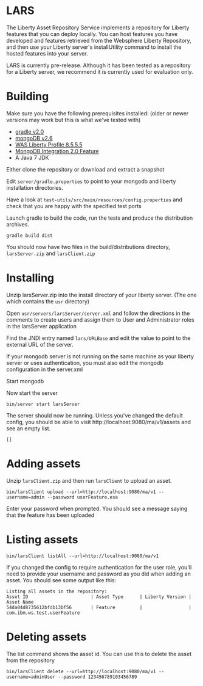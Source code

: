 # LARS

The Liberty Asset Repository Service implements a repository for Liberty features that you can deploy locally. You can host features you have developed and features retrieved from the Websphere Liberty Repository, and then use your Liberty server's installUtility command to install the hosted features into your server.

LARS is currently pre-release. Although it has been tested as a repository for a Liberty server, we recommend it is currently used for evaluation only. 

# Building

Make sure you have the following prerequisites installed: (older or newer versions may work but this is what we've tested with)

* [gradle v2.0](http://gradle.org/downloads) 
* [mongoDB v2.6](https://www.mongodb.org/downloads)
* [WAS Liberty Profile 8.5.5.5](https://developer.ibm.com/wasdev/downloads/#asset/runtimes-8.5.5-wlp-runtime)
* [MongoDB Integration 2.0 Feature](https://developer.ibm.com/assets/wasdev/#asset/features-com.ibm.websphere.appserver.mongodb-2.0)
* A Java 7 JDK

Either clone the repository or download and extract a snapshot

Edit `server/gradle.properties` to point to your mongodb and liberty installation directories.

Have a look at `test-utils/src/main/resources/config.properties` and check that you are happy with the
specified test ports

Launch gradle to build the code, run the tests and produce the distribution archives.

    gradle build dist

You should now have two files in the build/distributions directory, `larsServer.zip` and `larsClient.zip`

# Installing

Unzip larsServer.zip into the install directory of your liberty server. (The one which contains the `usr` directory)

Open `usr/servers/larsServer/server.xml` and follow the directions in the comments to create users and assign them to User and Administrator roles in the larsServer application

Find the JNDI entry named `lars/URLBase` and edit the value to point to the external URL of the server.

If your mongodb server is not running on the same machine as your liberty server or uses authentication, you must also edit the mongodb configuration in the server.xml

Start mongodb

Now start the server

    bin/server start larsServer

The server should now be running. Unless you've changed the default config, you should be able to visit http://localhost:9080/ma/v1/assets and see an empty list.

    []

# Adding assets

Unzip `larsClient.zip` and then run `larsClient` to upload an asset.

    bin/larsClient upload --url=http://localhost:9080/ma/v1 --username=admin --password userFeature.esa

Enter your password when prompted. You should see a message saying that the feature has been uploaded

# Listing assets

    bin/larsClient listAll --url=http://localhost:9080/ma/v1

If you changed the config to require authentication for the user role, you'll need to provide your username and password as you did when adding an asset. You should see some output like this:

    Listing all assets in the repository:
    Asset ID                       | Asset Type      | Liberty Version | Asset Name
    54da04d8735612bfdb13bf56       | Feature         |                 | com.ibm.ws.test.userFeature

# Deleting assets

The list command shows the asset id. You can use this to delete the asset from the repository

    bin/larsClient delete --url=http://localhost:9080/ma/v1 --username=adminUser --password 123456789103456789
